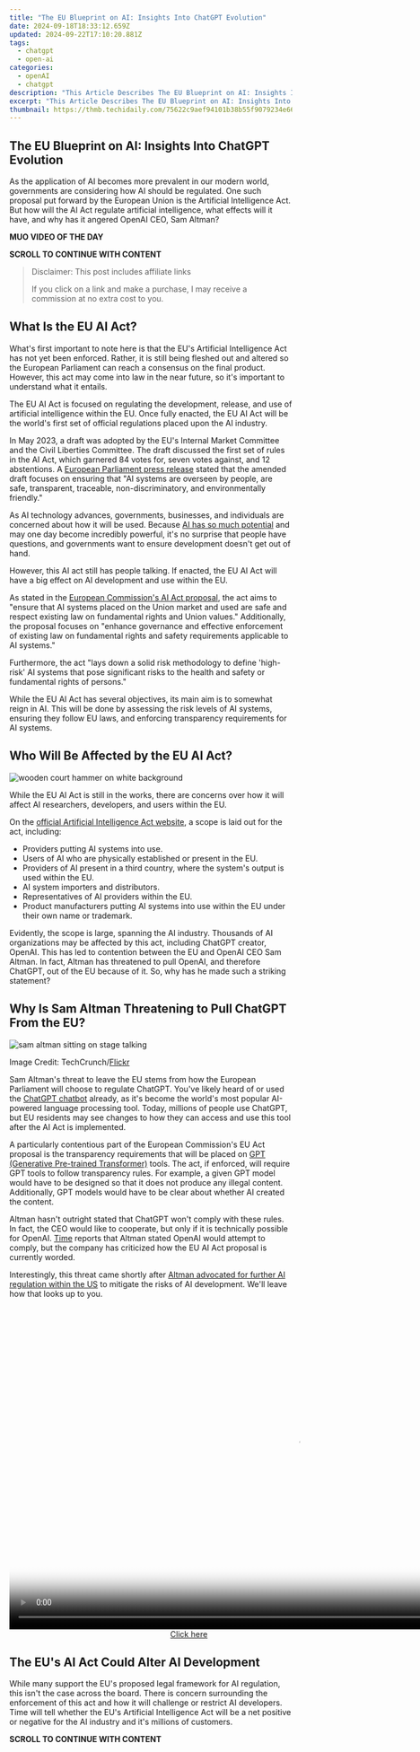 ```yaml
---
title: "The EU Blueprint on AI: Insights Into ChatGPT Evolution"
date: 2024-09-18T18:33:12.659Z
updated: 2024-09-22T17:10:20.881Z
tags:
  - chatgpt
  - open-ai
categories:
  - openAI
  - chatgpt
description: "This Article Describes The EU Blueprint on AI: Insights Into ChatGPT Evolution"
excerpt: "This Article Describes The EU Blueprint on AI: Insights Into ChatGPT Evolution"
thumbnail: https://thmb.techidaily.com/75622c9aef94101b38b55f9079234e66e622d3109ffec37e17f1d6b6b883339d.jpg
---
```


## The EU Blueprint on AI: Insights Into ChatGPT Evolution

 As the application of AI becomes more prevalent in our modern world, governments are considering how AI should be regulated. One such proposal put forward by the European Union is the Artificial Intelligence Act. But how will the AI Act regulate artificial intelligence, what effects will it have, and why has it angered OpenAI CEO, Sam Altman?

**MUO VIDEO OF THE DAY**

**SCROLL TO CONTINUE WITH CONTENT**

>  Disclaimer: This post includes affiliate links
>
>  If you click on a link and make a purchase, I may receive a commission at no extra cost to you.
>

## What Is the EU AI Act?

 What's first important to note here is that the EU's Artificial Intelligence Act has not yet been enforced. Rather, it is still being fleshed out and altered so the European Parliament can reach a consensus on the final product. However, this act may come into law in the near future, so it's important to understand what it entails.

 The EU AI Act is focused on regulating the development, release, and use of artificial intelligence within the EU. Once fully enacted, the EU AI Act will be the world's first set of official regulations placed upon the AI industry.

 In May 2023, a draft was adopted by the EU's Internal Market Committee and the Civil Liberties Committee. The draft discussed the first set of rules in the AI Act, which garnered 84 votes for, seven votes against, and 12 abstentions. A [European Parliament press release](https://www.europarl.europa.eu/news/en/press-room/20230505IPR84904/ai-act-a-step-closer-to-the-first-rules-on-artificial-intelligence) stated that the amended draft focuses on ensuring that "AI systems are overseen by people, are safe, transparent, traceable, non-discriminatory, and environmentally friendly."

 As AI technology advances, governments, businesses, and individuals are concerned about how it will be used. Because [AI has so much potential](https://www.makeuseof.com/predictions-generative-ai-change-lives/) and may one day become incredibly powerful, it's no surprise that people have questions, and governments want to ensure development doesn't get out of hand.

 However, this AI act still has people talking. If enacted, the EU AI Act will have a big effect on AI development and use within the EU.

 As stated in the [European Commission's AI Act proposal](https://eur-lex.europa.eu/resource.html?uri=cellar:e0649735-a372-11eb-9585-01aa75ed71a1.0001.02/DOC%5F1&format=PDF), the act aims to "ensure that AI systems placed on the Union market and used are safe and respect existing law on fundamental rights and Union values." Additionally, the proposal focuses on "enhance governance and effective enforcement of existing law on fundamental rights and safety requirements applicable to AI systems."

 Furthermore, the act "lays down a solid risk methodology to define 'high-risk' AI systems that pose significant risks to the health and safety or fundamental rights of persons."

 While the EU AI Act has several objectives, its main aim is to somewhat reign in AI. This will be done by assessing the risk levels of AI systems, ensuring they follow EU laws, and enforcing transparency requirements for AI systems.

## Who Will Be Affected by the EU AI Act?

![wooden court hammer on white background](https://static1.makeuseofimages.com/wordpress/wp-content/uploads/2023/05/court-hammer-1.jpg)

 While the EU AI Act is still in the works, there are concerns over how it will affect AI researchers, developers, and users within the EU.

 On the [official Artificial Intelligence Act website](https://www.artificial-intelligence-act.com/), a scope is laid out for the act, including:

* Providers putting AI systems into use.
* Users of AI who are physically established or present in the EU.
* Providers of AI present in a third country, where the system's output is used within the EU.
* AI system importers and distributors.
* Representatives of AI providers within the EU.
* Product manufacturers putting AI systems into use within the EU under their own name or trademark.

 Evidently, the scope is large, spanning the AI industry. Thousands of AI organizations may be affected by this act, including ChatGPT creator, OpenAI. This has led to contention between the EU and OpenAI CEO Sam Altman. In fact, Altman has threatened to pull OpenAI, and therefore ChatGPT, out of the EU because of it. So, why has he made such a striking statement?

## Why Is Sam Altman Threatening to Pull ChatGPT From the EU?

![sam altman sitting on stage talking](https://static1.makeuseofimages.com/wordpress/wp-content/uploads/2023/05/sam-altman-1.jpg)

Image Credit: TechCrunch/[Flickr](https://www.flickr.com/photos/techcrunch/48838377432/in/)

 Sam Altman's threat to leave the EU stems from how the European Parliament will choose to regulate ChatGPT. You've likely heard of or used the [ChatGPT chatbot](https://www.makeuseof.com/what-is-chat-gpt-generative-ai-explained/) already, as it's become the world's most popular AI-powered language processing tool. Today, millions of people use ChatGPT, but EU residents may see changes to how they can access and use this tool after the AI Act is implemented.

 A particularly contentious part of the European Commission's EU Act proposal is the transparency requirements that will be placed on [GPT (Generative Pre-trained Transformer)](https://www.makeuseof.com/gpt-vs-bert/) tools. The act, if enforced, will require GPT tools to follow transparency rules. For example, a given GPT model would have to be designed so that it does not produce any illegal content. Additionally, GPT models would have to be clear about whether AI created the content.

 Altman hasn't outright stated that ChatGPT won't comply with these rules. In fact, the CEO would like to cooperate, but only if it is technically possible for OpenAI. [Time](https://time.com/6282325/sam-altman-openai-eu/) reports that Altman stated OpenAI would attempt to comply, but the company has criticized how the EU AI Act proposal is currently worded.

 Interestingly, this threat came shortly after [Altman advocated for further AI regulation within the US](https://www.makeuseof.com/why-openai-ceo-calling-for-more-ai-regulation/) to mitigate the risks of AI development. We'll leave how that looks up to you.

<!-- affiliate ads begin -->
<span id="1492813">
					<video width="1024" height="576" style="cursor:pointer"
           poster="//a.impactradius-go.com/display-clicktoplayimage/1492813.png"
           onclick="if(!this.playClicked){this.play();this.setAttribute('controls',true);this.playClicked=true;}">
	   <source src="//a.impactradius-go.com/display-ad/14559-1492813">
	   <img src="//a.impactradius-go.com/display-clicktoplayimage/1492813.png" style="border: none; height: 100%; width: 100%; object-fit: contain">
	</video>
	<div style="width:640px;text-align:center"><a href="javascript:window.open(decodeURIComponent('https%3A%2F%2Fpropmoneyinc.pxf.io%2Fc%2F5597632%2F1492813%2F14559'), '_blank');void(0);">Click here</a></div>
</span>
<img height="0" width="0" src="https://imp.pxf.io/i/5597632/1492813/14559" style="position:absolute;visibility:hidden;" border="0" />
<!-- affiliate ads end -->

## The EU's AI Act Could Alter AI Development

 While many support the EU's proposed legal framework for AI regulation, this isn't the case across the board. There is concern surrounding the enforcement of this act and how it will challenge or restrict AI developers. Time will tell whether the EU's Artificial Intelligence Act will be a net positive or negative for the AI industry and it's millions of customers.

**SCROLL TO CONTINUE WITH CONTENT**

<ins class="adsbygoogle"
     style="display:block"
     data-ad-format="autorelaxed"
     data-ad-client="ca-pub-7571918770474297"
     data-ad-slot="1223367746"></ins>

<ins class="adsbygoogle"
     style="display:block"
     data-ad-client="ca-pub-7571918770474297"
     data-ad-slot="8358498916"
     data-ad-format="auto"
     data-full-width-responsive="true"></ins>



